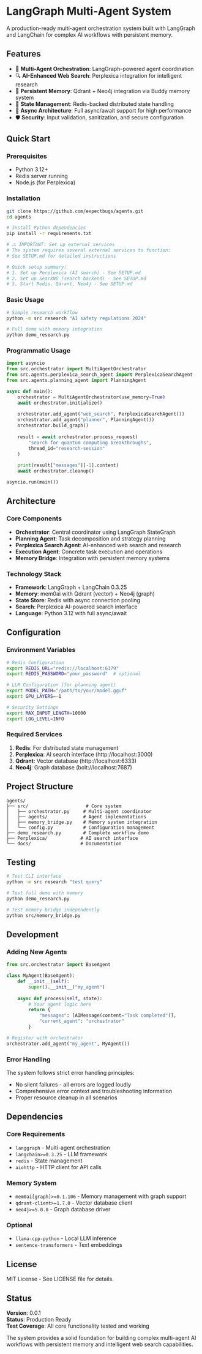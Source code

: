 # LangGraph Multi-Agent System

A production-ready multi-agent orchestration system built with LangGraph and LangChain for complex AI workflows with persistent memory.

## Features

- 🤖 **Multi-Agent Orchestration**: LangGraph-powered agent coordination
- 🔍 **AI-Enhanced Web Search**: Perplexica integration for intelligent research
- 🧠 **Persistent Memory**: Qdrant + Neo4j integration via Buddy memory system
- 💾 **State Management**: Redis-backed distributed state handling
- 🚀 **Async Architecture**: Full async/await support for high performance
- 🛡️ **Security**: Input validation, sanitization, and secure configuration

## Quick Start

### Prerequisites
- Python 3.12+
- Redis server running
- Node.js (for Perplexica)

### Installation
```bash
git clone https://github.com/expectbugs/agents.git
cd agents

# Install Python dependencies
pip install -r requirements.txt

# ⚠️ IMPORTANT: Set up external services
# The system requires several external services to function:
# See SETUP.md for detailed instructions

# Quick setup summary:
# 1. Set up Perplexica (AI search) - See SETUP.md
# 2. Set up SearXNG (search backend) - See SETUP.md  
# 3. Start Redis, Qdrant, Neo4j - See SETUP.md
```

### Basic Usage
```bash
# Simple research workflow
python -m src research "AI safety regulations 2024"

# Full demo with memory integration  
python demo_research.py
```

### Programmatic Usage
```python
import asyncio
from src.orchestrator import MultiAgentOrchestrator
from src.agents.perplexica_search_agent import PerplexicaSearchAgent
from src.agents.planning_agent import PlanningAgent

async def main():
    orchestrator = MultiAgentOrchestrator(use_memory=True)
    await orchestrator.initialize()
    
    orchestrator.add_agent("web_search", PerplexicaSearchAgent())
    orchestrator.add_agent("planner", PlanningAgent())
    orchestrator.build_graph()
    
    result = await orchestrator.process_request(
        "search for quantum computing breakthroughs",
        thread_id="research-session"
    )
    
    print(result["messages"][-1].content)
    await orchestrator.cleanup()

asyncio.run(main())
```

## Architecture

### Core Components
- **Orchestrator**: Central coordinator using LangGraph StateGraph
- **Planning Agent**: Task decomposition and strategy planning
- **Perplexica Search Agent**: AI-enhanced web search and research
- **Execution Agent**: Concrete task execution and operations
- **Memory Bridge**: Integration with persistent memory systems

### Technology Stack
- **Framework**: LangGraph + LangChain 0.3.25
- **Memory**: mem0ai with Qdrant (vector) + Neo4j (graph)
- **State Store**: Redis with async connection pooling
- **Search**: Perplexica AI-powered search interface
- **Language**: Python 3.12 with full async/await

## Configuration

### Environment Variables
```bash
# Redis Configuration
export REDIS_URL="redis://localhost:6379"
export REDIS_PASSWORD="your_password"  # optional

# LLM Configuration (for planning agent)
export MODEL_PATH="/path/to/your/model.gguf"
export GPU_LAYERS=-1

# Security Settings
export MAX_INPUT_LENGTH=10000
export LOG_LEVEL=INFO
```

### Required Services
1. **Redis**: For distributed state management
2. **Perplexica**: AI search interface (http://localhost:3000)
3. **Qdrant**: Vector database (http://localhost:6333)
4. **Neo4j**: Graph database (bolt://localhost:7687)

## Project Structure
```
agents/
├── src/                     # Core system
│   ├── orchestrator.py     # Multi-agent coordinator
│   ├── agents/             # Agent implementations
│   ├── memory_bridge.py    # Memory system integration
│   └── config.py           # Configuration management
├── demo_research.py        # Complete workflow demo
├── Perplexica/            # AI search interface
└── docs/                  # Documentation
```

## Testing
```bash
# Test CLI interface
python -m src research "test query"

# Test full demo with memory
python demo_research.py

# Test memory bridge independently  
python src/memory_bridge.py
```

## Development

### Adding New Agents
```python
from src.orchestrator import BaseAgent

class MyAgent(BaseAgent):
    def __init__(self):
        super().__init__("my_agent")
    
    async def process(self, state):
        # Your agent logic here
        return {
            "messages": [AIMessage(content="Task completed")],
            "current_agent": "orchestrator"
        }

# Register with orchestrator
orchestrator.add_agent("my_agent", MyAgent())
```

### Error Handling
The system follows strict error handling principles:
- No silent failures - all errors are logged loudly
- Comprehensive error context and troubleshooting information
- Proper resource cleanup in all scenarios

## Dependencies

### Core Requirements
- `langgraph` - Multi-agent orchestration
- `langchain>=0.3.25` - LLM framework
- `redis` - State management
- `aiohttp` - HTTP client for API calls

### Memory System
- `mem0ai[graph]>=0.1.106` - Memory management with graph support
- `qdrant-client>=1.7.0` - Vector database client
- `neo4j>=5.0.0` - Graph database driver

### Optional
- `llama-cpp-python` - Local LLM inference
- `sentence-transformers` - Text embeddings

## License

MIT License - See LICENSE file for details.

## Status

**Version**: 0.0.1  
**Status**: Production Ready  
**Test Coverage**: All core functionality tested and working  

The system provides a solid foundation for building complex multi-agent AI workflows with persistent memory and intelligent web search capabilities.